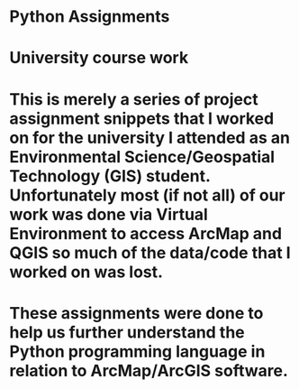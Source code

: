 # Python Assignments
# University course work

# This is merely a series of project assignment snippets that I worked on for the university I attended as an Environmental Science/Geospatial Technology (GIS) student. Unfortunately most (if not all) of our work was done via Virtual Environment to access ArcMap and QGIS so much of the data/code that I worked on was lost. 
# These assignments were done to help us further understand the Python programming language in relation to ArcMap/ArcGIS software.
